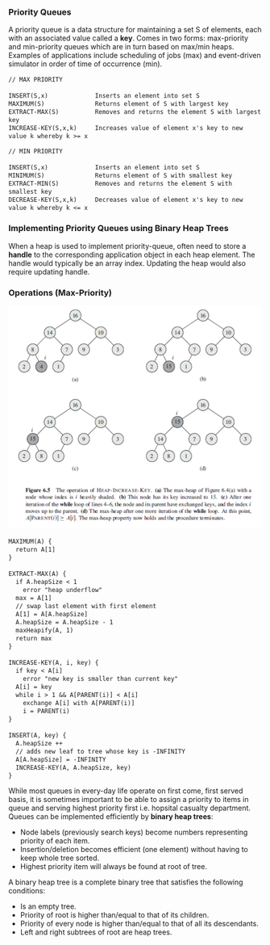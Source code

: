 ### Priority Queues

A priority queue is a data structure for maintaining a set S of elements, each with an associated value called a **key**. Comes in two forms: max-priority and min-priority queues which are in turn based on max/min heaps. Examples of applications include scheduling of jobs (max) and event-driven simulator in order of time of occurrence (min).

``` 
// MAX PRIORITY

INSERT(S,x)             Inserts an element into set S
MAXIMUM(S)              Returns element of S with largest key
EXTRACT-MAX(S)          Removes and returns the element S with largest key
INCREASE-KEY(S,x,k)     Increases value of element x's key to new value k whereby k >= x
```

``` 
// MIN PRIORITY

INSERT(S,x)             Inserts an element into set S
MINIMUM(S)              Returns element of S with smallest key
EXTRACT-MIN(S)          Removes and returns the element S with smallest key
DECREASE-KEY(S,x,k)     Decreases value of element x's key to new value k whereby k <= x
```

### Implementing Priority Queues using Binary Heap Trees

When a heap is used to implement priority-queue, often need to store a **handle** to the corresponding application object in each heap element. The handle would typically be an array index. Updating the heap would also require updating handle.

### Operations (Max-Priority)


<img src="../../images/priority-queue-increase-key.PNG" >

```
MAXIMUM(A) {
  return A[1]
}

EXTRACT-MAX(A) {
  if A.heapSize < 1
    error "heap underflow"
  max = A[1]
  // swap last element with first element
  A[1] = A[A.heapSize]  
  A.heapSize = A.heapSize - 1
  maxHeapify(A, 1)
  return max
}

INCREASE-KEY(A, i, key) {
  if key < A[i]
    error "new key is smaller than current key"
  A[i] = key
  while i > 1 && A[PARENT(i)] < A[i]
    exchange A[i] with A[PARENT(i)]
    i = PARENT(i)
}

INSERT(A, key) {
  A.heapSize ++
  // adds new leaf to tree whose key is -INFINITY
  A[A.heapSize] = -INFINITY
  INCREASE-KEY(A, A.heapSize, key)
}
```

While most queues in every-day life operate on first come, first served basis, it is sometimes important to be able to assign a priority to items in queue and serving highest priority first i.e. hopsital casualty department. Queues can be implemented efficiently by **binary heap trees**:

- Node labels (previously search keys) become numbers representing priority of each item.
- Insertion/deletion becomes efficient (one element) without having to keep whole tree sorted.
- Highest priority item will always be found at root of tree.

A binary heap tree is a complete binary tree that satisfies the following conditions:

- Is an empty tree.
- Priority of root is higher than/equal to that of its children.
- Priority of every node is higher than/equal to that of all its descendants.
- Left and right subtrees of root are heap trees.
